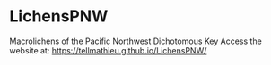 # LichensPNW
Macrolichens of the Pacific Northwest Dichotomous Key
Access the website at: https://tellmathieu.github.io/LichensPNW/
